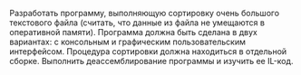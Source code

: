 Разработать программу, выполняющую сортировку очень большого текстового файла (считать, что данные из файла не умещаются в оперативной памяти). Программа должна быть сделана в двух вариантах: с консольным и графическим пользовательским интерфейсом. Процедура сортировки должна находиться в отдельной сборке. Выполнить деассемблирование программы и изучить ее IL-код.
